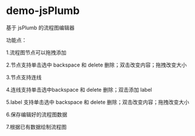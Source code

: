 # demo-jsPlumb
基于 jsPlumb 的流程图编辑器

功能点：

1.流程图节点可以拖拽添加

2.节点支持单击选中 backspace 和 delete 删除；双击改变内容；拖拽改变大小

3.节点支持连线

4.连线支持单击选中backspace 和 delete 删除；双击添加 label

5.label 支持单击选中 backspace 和 delete 删除；双击改变内容；拖拽改变大小

6.保存编辑好的流程图数据

7.根据已有数据绘制流程图
